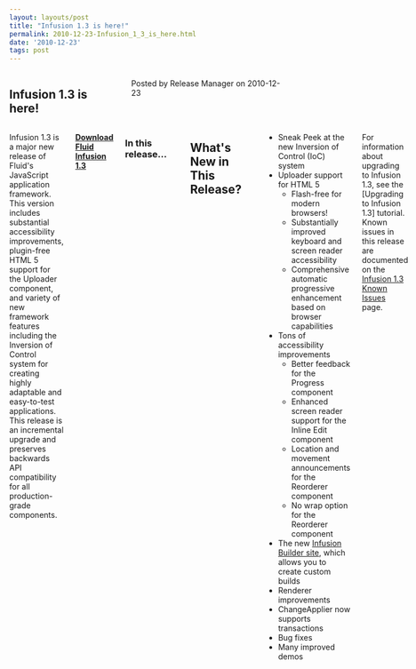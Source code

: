 ```yaml
---
layout: layouts/post
title: "Infusion 1.3 is here!"
permalink: 2010-12-23-Infusion_1_3_is_here.html
date: '2010-12-23'
tags: post
---
```

<section class="row">
   <div class="medium-6 columns">
      <h2 class="fluid-web-emphasized-text">Infusion 1.3 is here!</h2>
      <p class="fluid-web-news-post-meta">
         Posted by Release Manager on 2010-12-23
      </p>
   </div>
   <div class="medium-6 columns">
      <p>Infusion 1.3 is a major new release of Fluid&#39;s JavaScript application framework. This version includes
         substantial accessibility improvements, plugin-free HTML 5 support for the Uploader component, and variety of
         new framework features including the Inversion of Control system for creating highly adaptable and easy-to-test
         applications. This release is an incremental upgrade and preserves backwards API compatibility for all
         production-grade components.
      </p>
      <p><strong> <a href="http://fluidproject.org/index.php/download-infusion">Download Fluid Infusion 1.3</a>
         </strong>
      </p>
      <h3>In this release...</h3>
      <p>
      <h2>What&#39;s New in This Release?</h2>
      </p>
      <ul>
         <li>Sneak Peek at the new Inversion of Control (IoC) system</li>
         <li>
            Uploader support for HTML 5
            <ul>
               <li>Flash-free for modern browsers!</li>
               <li>Substantially improved keyboard and screen reader accessibility</li>
               <li>Comprehensive automatic progressive enhancement based on browser capabilities</li>
            </ul>
         </li>
         <li>
            Tons of accessibility improvements
            <ul>
               <li>Better feedback for the Progress component</li>
               <li>Enhanced screen reader support for the Inline Edit component</li>
               <li>Location and movement announcements for the Reorderer component</li>
               <li>No wrap option for the Reorderer component</li>
            </ul>
         </li>
         <li>The new <a href="http://builder.fluidproject.org">Infusion Builder site</a>, which allows you to create
            custom builds
         </li>
         <li>Renderer improvements</li>
         <li>ChangeApplier now supports transactions</li>
         <li>Bug fixes</li>
         <li>Many improved demos</li>
      </ul>
      <p>For information about upgrading to Infusion 1.3, see the [Upgrading to Infusion 1.3] tutorial. Known issues
         in this release are documented on the
         <a href="http://issues.fluidproject.org/secure/IssueNavigator.jspa?mode=hide&requestId=10373">
         Infusion 1.3 Known Issues</a> page.
      </p>
      <p>We have updated our supported browser matrix to harmonize it with the latest Yahoo! A-Grade support.
       For more information,
         see our <a href="http://wiki.fluidproject.org/display/fluid/Browser+Support">Browser Support</a> documentation.
      </p>
      <h3>What is Fluid Infusion?</h3>
      <p>Fluid Infusion is an application framework for building usable and accessible user interfaces with
       JavaScript. Built on top of jQuery, Infusion takes a different approach to client-side development. At heart,
        Infusion is an open architecture
         designed to put you back in control of your application’s user experience. It includes a growing collection of UI
         components—reusable interactions that go deeper than most widgets. Created by a community of developers and interaction
         designers, Infusion components are built from the ground up with accessibility in mind. All of our designs can beused
         with assistive technologies, are fully controllable with the keyboard, and can be transformed to suit your users’
          personal
         needs.
      </p>
      <p>Fluid Infusion includes a collection of our UI components, tutorials to help you get started, solid APIs
       to help you dive in,
         and the community to lend a hand.
      </p>
   </div>
</section>
